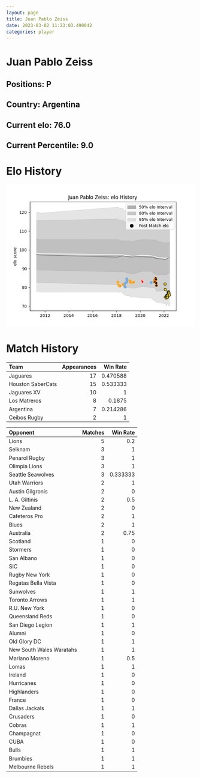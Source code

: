 ```yaml
---  
layout: page  
title: Juan Pablo Zeiss  
date: 2023-03-02 11:23:03.490042  
categories: player  
---
```

# Juan Pablo Zeiss

## Positions: P

## Country: Argentina

## Current elo: 76.0

## Current Percentile: 9.0

# Elo History


![elo history](history_JuanPabloZeiss.png)
# Match History


| Team              |   Appearances |   Win Rate |
|:------------------|--------------:|-----------:|
| Jaguares          |            17 |   0.470588 |
| Houston SaberCats |            15 |   0.533333 |
| Jaguares XV       |            10 |   1        |
| Los Matreros      |             8 |   0.1875   |
| Argentina         |             7 |   0.214286 |
| Ceibos Rugby      |             2 |   1        |

| Opponent                 |   Matches |   Win Rate |
|:-------------------------|----------:|-----------:|
| Lions                    |         5 |   0.2      |
| Selknam                  |         3 |   1        |
| Penarol Rugby            |         3 |   1        |
| Olimpia Lions            |         3 |   1        |
| Seattle Seawolves        |         3 |   0.333333 |
| Utah Warriors            |         2 |   1        |
| Austin Gilgronis         |         2 |   0        |
| L. A. Giltinis           |         2 |   0.5      |
| New Zealand              |         2 |   0        |
| Cafeteros Pro            |         2 |   1        |
| Blues                    |         2 |   1        |
| Australia                |         2 |   0.75     |
| Scotland                 |         1 |   0        |
| Stormers                 |         1 |   0        |
| San Albano               |         1 |   0        |
| SIC                      |         1 |   0        |
| Rugby New York           |         1 |   0        |
| Regatas Bella Vista      |         1 |   0        |
| Sunwolves                |         1 |   1        |
| Toronto Arrows           |         1 |   1        |
| R.U. New York            |         1 |   0        |
| Queensland Reds          |         1 |   0        |
| San Diego Legion         |         1 |   1        |
| Alumni                   |         1 |   0        |
| Old Glory DC             |         1 |   1        |
| New South Wales Waratahs |         1 |   1        |
| Mariano Moreno           |         1 |   0.5      |
| Lomas                    |         1 |   1        |
| Ireland                  |         1 |   0        |
| Hurricanes               |         1 |   0        |
| Highlanders              |         1 |   0        |
| France                   |         1 |   0        |
| Dallas Jackals           |         1 |   1        |
| Crusaders                |         1 |   0        |
| Cobras                   |         1 |   1        |
| Champagnat               |         1 |   0        |
| CUBA                     |         1 |   0        |
| Bulls                    |         1 |   1        |
| Brumbies                 |         1 |   1        |
| Melbourne Rebels         |         1 |   1        |